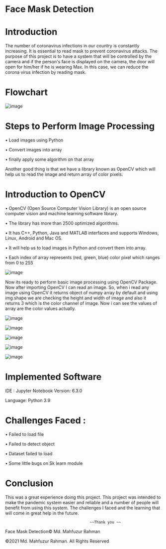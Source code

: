 # Face Mask Detection

# Introduction
The number of coronavirus infections in our country is constantly increasing. It is essential to read mask to prevent coronavirus attacks. The purpose of this project is to have a system that will be controlled by the camera and if the person's face is displayed on the camera, the door will open for him/her if he is wearing Max. In this case, we can reduce the corona virus infection by reading mask.

# Flowchart 
![image](https://user-images.githubusercontent.com/63856744/129728401-22a400e7-bcfe-41f2-a066-52897617d816.png)


# Steps to Perform Image Processing 

•	Load images using Python 

•	Convert images into array

•	finally apply some algorithm on that array

Another good thing is that we have a library known as OpenCV which will help us to read the image and return array of color pixels.


# Introduction to OpenCV

•	OpenCV (Open Source Computer Vision Library) is an open source computer vision and machine learning software library.

•	The library has more than 2500 optimized algorithms.

•	It has C++, Python, Java and MATLAB interfaces and supports Windows, Linux, Android and Mac OS.

•	It will help us to load images in Python and convert them into array.

•	Each index of array represents (red, green, blue) color pixel which ranges from 0 to 255

![image](https://user-images.githubusercontent.com/63856744/129728839-59cd7eab-502c-4e28-bd57-25c19b963369.png)

Now its ready to perform basic image processing using OpenCV Package. Now after importing OpenCV I can read an image. So, when i read any image using OpenCV it returns object of numpy array by default and using img.shape we are checking the height and width of image and also it returns 3 which is the color channel of image. Now i can see the values of array are the color values actually.

![image](https://user-images.githubusercontent.com/63856744/129731474-b8423101-ec8b-4753-af25-642389fe35b1.png)


![image](https://user-images.githubusercontent.com/63856744/129731503-d3a66c4b-f3f1-44a0-910f-6296e8552081.png)


![image](https://user-images.githubusercontent.com/63856744/129731545-2ee5c10a-aca5-4213-b251-4796a47753ec.png)


![image](https://user-images.githubusercontent.com/63856744/129731628-3f6d7e7a-1ad4-4fcf-9a89-b73f9c3c7bcb.png)


![image](https://user-images.githubusercontent.com/63856744/129731671-41ebaa6a-10d1-4bf9-868e-8902d6a079eb.png)




# Implemented Software

IDE : Jupyter Notebook Version: 6.3.0

Language: Python 3.9


# Challenges Faced :

•	Failed to load file

•	Failed to detect object

•	Dataset failed to load

•	Some little bugs on Sk learn module

# Conclusion 
This was a great experience doing this project. This project was intended to make the pandemic system easier and reliable and a number of people will benefit from using this system. The challenges I  faced and the learning that will come in great help in the future.

                                          ~~Thank you ~~ 





Face Mask Detection© Md. Mahfuzur Rahman 

©2021 Md. Mahfuzur Rahman. All Rights Reserved




 




